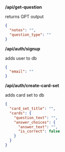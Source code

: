 **/api/get-question**

returns GPT output

```json
{
  "notes": "",
  "question_type": ""
}
```

**/api/auth/signup**

adds user to db

```json
{
  "email": ""
}
```

**/api/auth/create-card-set**

adds card set to db

```json
{
  "card_set_title": "",
  "cards": {
    "question_text": "",
    "answer_choices": {
      "answer_text": "",
      "is_correct": false
    }
  }
}
```
